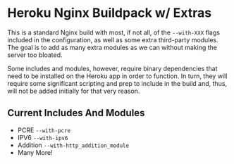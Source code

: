 Heroku Nginx Buildpack w/ Extras
================================

This is a standard Nginx build with most, if not all, of the `--with-XXX` flags included in the configuration, as well as some extra third-party modules. The goal is to add as many extra modules as we can without making the server too bloated. 

Some includes and modules, however, require binary dependencies that need to be installed on the Heroku app in order to function. In turn, they will require some significant scripting and prep to include in the build and, thus, will not be added initially for that very reason.

Current Includes And Modules
----------------------------
* PCRE `--with-pcre`
* IPV6 `--with-ipv6`
* Addition `--with-http_addition_module`
* Many More!